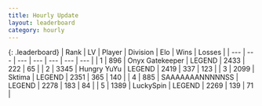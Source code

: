 ```yaml
---
title: Hourly Update
layout: leaderboard
category: hourly
---
```


{: .leaderboard}
| Rank | LV | Player | Division | Elo | Wins | Losses |
| --- | --- | --- | --- | --- | --- | --- |
| <span data-change="0">1</span> | 896 | <span title="ID: 402846">Onyx Gatekeeper</span> | LEGEND | <span data-change="0">2433</span> | <span data-change="0">222</span> | <span data-change="0">65</span> |
| <span data-change="0">2</span> | 3345 | <span title="ID: 164871">Hungry YuYu</span> | LEGEND | <span data-change="0">2419</span> | <span data-change="0">337</span> | <span data-change="0">123</span> |
| <span data-change="0">3</span> | 2099 | <span title="ID: 353063">Sktima</span> | LEGEND | <span data-change="0">2351</span> | <span data-change="0">365</span> | <span data-change="0">140</span> |
| <span data-change="0">4</span> | 885 | <span title="ID: 174294">SAAAAAAANNNNNSS</span> | LEGEND | <span data-change="0">2278</span> | <span data-change="0">183</span> | <span data-change="0">84</span> |
| <span data-change="0">5</span> | 1389 | <span title="ID: 498412">LuckySpin</span> | LEGEND | <span data-change="0">2269</span> | <span data-change="0">139</span> | <span data-change="0">71</span> |